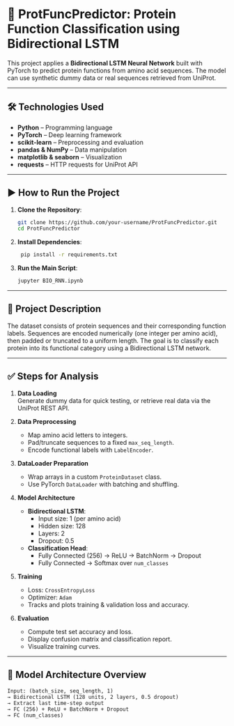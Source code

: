 # 🔬 ProtFuncPredictor: Protein Function Classification using Bidirectional LSTM

This project applies a **Bidirectional LSTM Neural Network** built with PyTorch to predict protein functions from amino acid sequences. The model can use synthetic dummy data or real sequences retrieved from UniProt.

---

## 🛠 Technologies Used

- **Python** – Programming language  
- **PyTorch** – Deep learning framework  
- **scikit-learn** – Preprocessing and evaluation  
- **pandas & NumPy** – Data manipulation  
- **matplotlib & seaborn** – Visualization  
- **requests** – HTTP requests for UniProt API  

---

## ▶️ How to Run the Project

1. **Clone the Repository**:  
   ```bash
   git clone https://github.com/your-username/ProtFuncPredictor.git
   cd ProtFuncPredictor
2. **Install Dependencies**:
   ```bash
    pip install -r requirements.txt
3. **Run the Main Script**:
   ```bash
   jupyter BIO_RNN.ipynb

---

## 📂 Project Description

The dataset consists of protein sequences and their corresponding function labels. Sequences are encoded numerically (one integer per amino acid), then padded or truncated to a uniform length. The goal is to classify each protein into its functional category using a Bidirectional LSTM network.

---

## ✅ Steps for Analysis

1. **Data Loading**  
   Generate dummy data for quick testing, or retrieve real data via the UniProt REST API.

2. **Data Preprocessing**  
   - Map amino acid letters to integers.  
   - Pad/truncate sequences to a fixed `max_seq_length`.  
   - Encode functional labels with `LabelEncoder`.  

3. **DataLoader Preparation**  
   - Wrap arrays in a custom `ProteinDataset` class.  
   - Use PyTorch `DataLoader` with batching and shuffling.  

4. **Model Architecture**  
   - **Bidirectional LSTM**:  
     - Input size: 1 (per amino acid)  
     - Hidden size: 128  
     - Layers: 2  
     - Dropout: 0.5  
   - **Classification Head**:  
     - Fully Connected (256) → ReLU → BatchNorm → Dropout  
     - Fully Connected → Softmax over `num_classes`  

5. **Training**  
   - Loss: `CrossEntropyLoss`  
   - Optimizer: `Adam`  
   - Tracks and plots training & validation loss and accuracy.  

6. **Evaluation**  
   - Compute test set accuracy and loss.  
   - Display confusion matrix and classification report.  
   - Visualize training curves.  

---

## 🧠 Model Architecture Overview

```text
Input: (batch_size, seq_length, 1)
→ Bidirectional LSTM (128 units, 2 layers, 0.5 dropout)
→ Extract last time-step output
→ FC (256) + ReLU + BatchNorm + Dropout
→ FC (num_classes)

